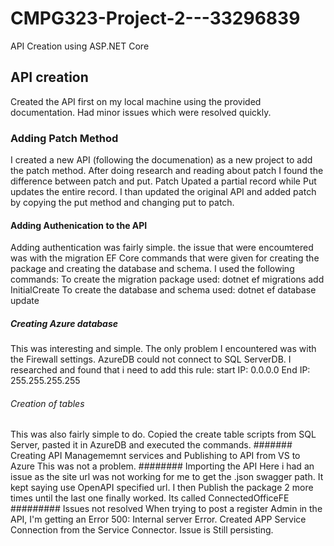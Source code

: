 # CMPG323-Project-2---33296839
API Creation using ASP.NET Core
## API creation
Created the API first on my local machine using the provided documentation. Had minor issues which were resolved quickly. 
### Adding Patch Method
I created a new API (following the documenation) as a new project to add the patch method. After doing research and reading about patch I found the difference between patch and put. Patch Upated a partial record while Put updates the entire record. 
I than updated the original API and added patch by copying the put method and changing put to patch.
#### Adding Authenication to the API
Adding authentication was fairly simple. the issue that were encoumtered was with the migration EF Core commands that were given for creating the package and creating the database and schema. I used the following commands:
To create the migration package used: dotnet ef migrations add InitialCreate
To create the database and schema used: dotnet ef database update
##### Creating Azure database 
This was interesting and simple. The only problem I encountered was with the Firewall settings. AzureDB could not connect to SQL ServerDB. I researched and found that i need to add this rule: start IP: 0.0.0.0	End IP: 255.255.255.255
###### Creation of tables
This was also fairly simple to do. Copied the create table scripts from SQL Server, pasted it in AzureDB and executed the commands.
####### Creating API Managememnt services and Publishing to API from VS to Azure
This was not a problem.
######## Importing the API
Here i had an issue as the site url was not working for me to get the .json swagger path. It kept saying use OpenAPI specified url. I then Publish the package 2 more times until the last one finally worked. Its called ConnectedOfficeFE
######### Issues not resolved 
When trying to post a register Admin in the API, I'm getting an Error 500: Internal server Error. Created APP Service Connection from the Service Connector. Issue is Still persisting.
